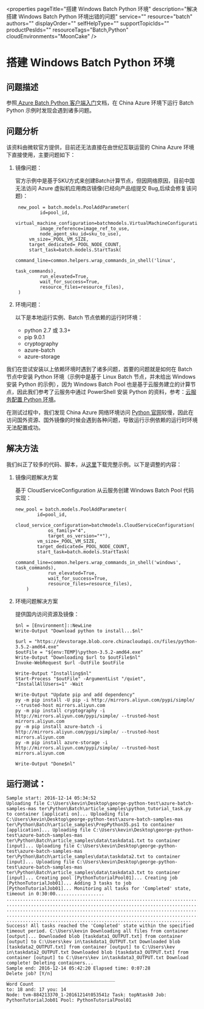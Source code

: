 <properties 
	pageTitle="搭建 Windows Batch Python 环境" 
	description="解决搭建 Windows Batch Python 环境出错的问题" 
	service=""
	resource="batch"
	authors=""
	displayOrder=""
	selfHelpType=""
    supportTopicIds=""
    productPesIds=""
    resourceTags="Batch,Python"​
    cloudEnvironments="MoonCake" 
/>
<tags 
	ms.service="batch-aog"
	ms.date="" 
	wacn.date="1/12/2016"
/>
# 搭建 Windows Batch Python 环境

## **问题描述**

参照[ Azure Batch Python 客户端入门](/documentation/articles/batch-python-tutorial)文档，在 China Azure 环境下运行 Batch Python 示例时发现会遇到诸多问题。

## **问题分析**

该资料由微软官方提供，目前还无法直接在由世纪互联运营的 China Azure 环境下直接使用，主要问题如下：

1. 镜像问题：

	官方示例中是基于SKU方式来创建Batch计算节点，但因网络原因，目前中国无法访问 Azure 虚拟机应用商店镜像(已经向产品组提交 Bug,后续会修复该问题)：

	    new_pool = batch.models.PoolAddParameter(
	            id=pool_id,
	        virtual_machine_configuration=batchmodels.VirtualMachineConfiguration(
	            image_reference=image_ref_to_use,
	            node_agent_sku_id=sku_to_use),
	        vm_size=_POOL_VM_SIZE,
	        target_dedicated=_POOL_NODE_COUNT,
	        start_task=batch.models.StartTask(
	            command_line=common.helpers.wrap_commands_in_shell('linux',
	                                                               task_commands),
	            run_elevated=True,
	            wait_for_success=True,
	            resource_files=resource_files),
	    )

2. 环境问题：

	以下是本地运行实例、Batch 节点依赖的运行时环境：

	- python 2.7 或 3.3+ 
	- pip 9.0.1  
	- cryptography
	- azure-batch
	- azure-storage  

我们在尝试安装以上依赖环境时遇到了诸多问题，首要的问题就是如何在 Batch 节点中安装 Python 环境（示例中是基于 Linux Batch 节点，并未给出 Windows 安装 Python 的示例），因为 Windows Batch Pool 也是基于云服务建立的计算节点，因此我们参考了云服务中通过 PowerShell 安装 Python 的资料，参考：[云服务配置 Python 环境](/documentation/articles/cloud-services-python-ptvs)。

在测试过程中，我们发现 China Azure 网络环境访问 [Python 官网](https://www.python.org/)较慢，因此在访问国外资源、国外镜像的时候会遇到各种问题，导致运行示例依赖的运行时环境无法配置成功。

## **解决方法**

我们纠正了较多的代码、脚本，从[这里](https://github.com/hello-azure/azure-batch-windows-sample/)下载完整示例。以下是调整的内容：

1.	镜像问题解决方案

	基于 CloudServiceConfiguration 从云服务创建 Windows Batch Pool 代码实现：

		new_pool = batch.models.PoolAddParameter(
		        id=pool_id,
		        cloud_service_configuration=batchmodels.CloudServiceConfiguration(
		            os_family="4",
		            target_os_version="*"),
		        vm_size=_POOL_VM_SIZE,
		        target_dedicated=_POOL_NODE_COUNT,
		        start_task=batch.models.StartTask(
		            command_line=common.helpers.wrap_commands_in_shell('windows', task_commands),
		            run_elevated=True,
		            wait_for_success=True,
		            resource_files=resource_files),
		    )

2.	环境问题解决方案

	提供国内访问资源及镜像：
	
		$nl = [Environment]::NewLine
		Write-Output "Download python to install...$nl"
		
		$url = "https://devstorage.blob.core.chinacloudapi.cn/files/python-3.5.2-amd64.exe"
		$outFile = "${env:TEMP}\python-3.5.2-amd64.exe"
		Write-Output "Downloading $url to $outFile$nl"
		Invoke-WebRequest $url -OutFile $outFile
		
		Write-Output "Installing$nl"
		Start-Process "$outFile" -ArgumentList "/quiet", "InstallAllUsers=1" -Wait
		
		Write-Output "Update pip and add dependency"
		py -m pip install -U pip -i http://mirrors.aliyun.com/pypi/simple/ --trusted-host mirrors.aliyun.com 
		py -m pip install cryptography -i http://mirrors.aliyun.com/pypi/simple/ --trusted-host mirrors.aliyun.com
		py -m pip install azure-batch -i http://mirrors.aliyun.com/pypi/simple/ --trusted-host mirrors.aliyun.com
		py -m pip install azure-storage -i http://mirrors.aliyun.com/pypi/simple/ --trusted-host mirrors.aliyun.com
		
		Write-Output "Done$nl" 

## 运行测试：

	Sample start: 2016-12-14 05:34:52
	Uploading file C:\Users\kevin\Desktop\george-python-test\azure-batch-samples-mas ter\Python\Batch\article_samples\python_tutorial_task.py to container [applicati on]... Uploading file C:\Users\kevin\Desktop\george-python-test\azure-batch-samples-mas ter\Python\Batch\article_samples\PrepPython35.ps1 to container [application]... Uploading file C:\Users\kevin\Desktop\george-python-test\azure-batch-samples-mas ter\Python\Batch\article_samples\data\taskdata1.txt to container [input]... Uploading file C:\Users\kevin\Desktop\george-python-test\azure-batch-samples-mas ter\Python\Batch\article_samples\data\taskdata2.txt to container [input]... Uploading file C:\Users\kevin\Desktop\george-python-test\azure-batch-samples-mas ter\Python\Batch\article_samples\data\taskdata3.txt to container [input]... Creating pool [PythonTutorialPool01]... Creating job [PythonTutorialJob01]... Adding 3 tasks to job [PythonTutorialJob01]... Monitoring all tasks for 'Completed' state, timeout in 0:30:00.................. ................................................................................ ................................................................................ ................................................................................ ................................................................................ .................................................................... Success! All tasks reached the 'Completed' state within the specified timeout period. C:\Users\kevin Downloading all files from container [output]... Downloaded blob [taskdata1_OUTPUT.txt] from container [output] to C:\Users\kev in\taskdata1_OUTPUT.txt Downloaded blob [taskdata2_OUTPUT.txt] from container [output] to C:\Users\kev in\taskdata2_OUTPUT.txt Downloaded blob [taskdata3_OUTPUT.txt] from container [output] to C:\Users\kev in\taskdata3_OUTPUT.txt Download complete! Deleting containers...
	Sample end: 2016-12-14 05:42:20 Elapsed time: 0:07:28
	Delete job? [Y/n]
	________________________________________
	Word Count
	to: 18 and: 17 you: 14
	Node: tvm-884213370_1-20161214t053541z Task: topNtask0 Job: PythonTutorialJob01 Pool: PythonTutorialPool01
